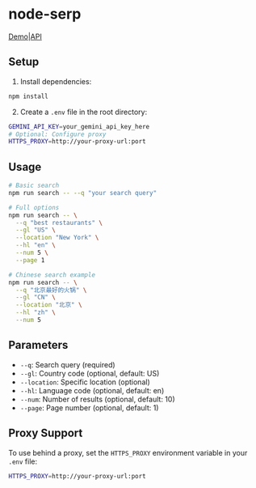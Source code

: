 # node-serp
[Demo](https://jina.ai/llm-serp-demo)|[API](https://jina.ai/api-dashboard/llm-serp)

## Setup

1. Install dependencies:
```bash
npm install
```

2. Create a `.env` file in the root directory:
```bash
GEMINI_API_KEY=your_gemini_api_key_here
# Optional: Configure proxy
HTTPS_PROXY=http://your-proxy-url:port
```

## Usage

```bash
# Basic search
npm run search -- --q "your search query"

# Full options
npm run search -- \
  --q "best restaurants" \
  --gl "US" \
  --location "New York" \
  --hl "en" \
  --num 5 \
  --page 1

# Chinese search example
npm run search -- \
  --q "北京最好的火锅" \
  --gl "CN" \
  --location "北京" \
  --hl "zh" \
  --num 5
```

## Parameters

- `--q`: Search query (required)
- `--gl`: Country code (optional, default: US)
- `--location`: Specific location (optional)
- `--hl`: Language code (optional, default: en)
- `--num`: Number of results (optional, default: 10)
- `--page`: Page number (optional, default: 1)

## Proxy Support

To use behind a proxy, set the `HTTPS_PROXY` environment variable in your `.env` file:
```bash
HTTPS_PROXY=http://your-proxy-url:port
```

